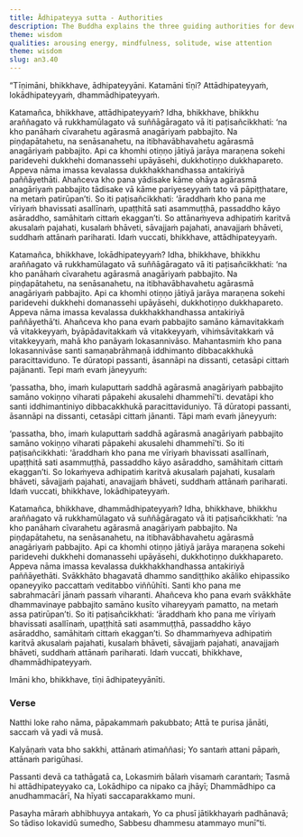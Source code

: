 ```yaml
---
title: Ādhipateyya sutta - Authorities
description: The Buddha explains the three guiding authorities for developing wholesome qualities and maintaining purity - 1) Oneself, 2) world, and 3) Dhamma.
theme: wisdom
qualities: arousing energy, mindfulness, solitude, wise attention
theme: wisdom
slug: an3.40
---
```


“Tīṇimāni, bhikkhave, ādhipateyyāni. Katamāni tīṇi? Attādhipateyyaṁ, lokādhipateyyaṁ, dhammādhipateyyaṁ.

Katamañca, bhikkhave, attādhipateyyaṁ? Idha, bhikkhave, bhikkhu araññagato vā rukkhamūlagato vā suññāgāragato vā iti paṭisañcikkhati: ‘na kho panāhaṁ cīvarahetu agārasmā anagāriyaṁ pabbajito. Na piṇḍapātahetu, na senāsanahetu, na itibhavābhavahetu agārasmā anagāriyaṁ pabbajito. Api ca khomhi otiṇṇo jātiyā jarāya maraṇena sokehi paridevehi dukkhehi domanassehi upāyāsehi, dukkhotiṇṇo dukkhapareto. Appeva nāma imassa kevalassa dukkhakkhandhassa antakiriyā paññāyethāti. Ahañceva kho pana yādisake kāme ohāya agārasmā anagāriyaṁ pabbajito tādisake vā kāme pariyeseyyaṁ tato vā pāpiṭṭhatare, na metaṁ patirūpan’ti. So iti paṭisañcikkhati: ‘āraddhaṁ kho pana me vīriyaṁ bhavissati asallīnaṁ, upaṭṭhitā sati asammuṭṭhā, passaddho kāyo asāraddho, samāhitaṁ cittaṁ ekaggan’ti. So attānaṁyeva adhipatiṁ karitvā akusalaṁ pajahati, kusalaṁ bhāveti, sāvajjaṁ pajahati, anavajjaṁ bhāveti, suddhaṁ attānaṁ pariharati. Idaṁ vuccati, bhikkhave, attādhipateyyaṁ.

Katamañca, bhikkhave, lokādhipateyyaṁ? Idha, bhikkhave, bhikkhu araññagato vā rukkhamūlagato vā suññāgāragato vā iti paṭisañcikkhati: ‘na kho panāhaṁ cīvarahetu agārasmā anagāriyaṁ pabbajito. Na piṇḍapātahetu, na senāsanahetu, na itibhavābhavahetu agārasmā anagāriyaṁ pabbajito. Api ca khomhi otiṇṇo jātiyā jarāya maraṇena sokehi paridevehi dukkhehi domanassehi upāyāsehi, dukkhotiṇṇo dukkhapareto. Appeva nāma imassa kevalassa dukkhakkhandhassa antakiriyā paññāyethā’ti. Ahañceva kho pana evaṁ pabbajito samāno kāmavitakkaṁ vā vitakkeyyaṁ, byāpādavitakkaṁ vā vitakkeyyaṁ, vihiṁsāvitakkaṁ vā vitakkeyyaṁ, mahā kho panāyaṁ lokasannivāso. Mahantasmiṁ kho pana lokasannivāse santi samaṇabrāhmaṇā iddhimanto dibbacakkhukā paracittaviduno. Te dūratopi passanti, āsannāpi na dissanti, cetasāpi cittaṁ pajānanti. Tepi maṁ evaṁ jāneyyuṁ:

‘passatha, bho, imaṁ kulaputtaṁ saddhā agārasmā anagāriyaṁ pabbajito samāno vokiṇṇo viharati pāpakehi akusalehi dhammehī’ti. devatāpi kho santi iddhimantiniyo dibbacakkhukā paracittaviduniyo. Tā dūratopi passanti, āsannāpi na dissanti, cetasāpi cittaṁ jānanti. Tāpi maṁ evaṁ jāneyyuṁ:

‘passatha, bho, imaṁ kulaputtaṁ saddhā agārasmā anagāriyaṁ pabbajito samāno vokiṇṇo viharati pāpakehi akusalehi dhammehī’ti. So iti paṭisañcikkhati: ‘āraddhaṁ kho pana me vīriyaṁ bhavissati asallīnaṁ, upaṭṭhitā sati asammuṭṭhā, passaddho kāyo asāraddho, samāhitaṁ cittaṁ ekaggan’ti. So lokaṁyeva adhipatiṁ karitvā akusalaṁ pajahati, kusalaṁ bhāveti, sāvajjaṁ pajahati, anavajjaṁ bhāveti, suddhaṁ attānaṁ pariharati. Idaṁ vuccati, bhikkhave, lokādhipateyyaṁ.

Katamañca, bhikkhave, dhammādhipateyyaṁ? Idha, bhikkhave, bhikkhu araññagato vā rukkhamūlagato vā suññāgāragato vā iti paṭisañcikkhati: ‘na kho panāhaṁ cīvarahetu agārasmā anagāriyaṁ pabbajito. Na piṇḍapātahetu, na senāsanahetu, na itibhavābhavahetu agārasmā anagāriyaṁ pabbajito. Api ca khomhi otiṇṇo jātiyā jarāya maraṇena sokehi paridevehi dukkhehi domanassehi upāyāsehi, dukkhotiṇṇo dukkhapareto. Appeva nāma imassa kevalassa dukkhakkhandhassa antakiriyā paññāyethāti. Svākkhāto bhagavatā dhammo sandiṭṭhiko akāliko ehipassiko opaneyyiko paccattaṁ veditabbo viññūhīti. Santi kho pana me sabrahmacārī jānaṁ passaṁ viharanti. Ahañceva kho pana evaṁ svākkhāte dhammavinaye pabbajito samāno kusīto vihareyyaṁ pamatto, na metaṁ assa patirūpan’ti. So iti paṭisañcikkhati: ‘āraddhaṁ kho pana me vīriyaṁ bhavissati asallīnaṁ, upaṭṭhitā sati asammuṭṭhā, passaddho kāyo asāraddho, samāhitaṁ cittaṁ ekaggan’ti. So dhammaṁyeva adhipatiṁ karitvā akusalaṁ pajahati, kusalaṁ bhāveti, sāvajjaṁ pajahati, anavajjaṁ bhāveti, suddhaṁ attānaṁ pariharati. Idaṁ vuccati, bhikkhave, dhammādhipateyyaṁ.

Imāni kho, bhikkhave, tīṇi ādhipateyyānīti.

### Verse

Natthi loke raho nāma,
pāpakammaṁ pakubbato;
Attā te purisa jānāti,
saccaṁ vā yadi vā musā.

Kalyāṇaṁ vata bho sakkhi,
attānaṁ atimaññasi;
Yo santaṁ attani pāpaṁ,
attānaṁ parigūhasi.

Passanti devā ca tathāgatā ca,
Lokasmiṁ bālaṁ visamaṁ carantaṁ;
Tasmā hi attādhipateyyako ca,
Lokādhipo ca nipako ca jhāyī;
Dhammādhipo ca anudhammacārī,
Na hīyati saccaparakkamo muni.

Pasayha māraṁ abhibhuyya antakaṁ,
Yo ca phusī jātikkhayaṁ padhānavā;
So tādiso lokavidū sumedho,
Sabbesu dhammesu atammayo munī”ti.
